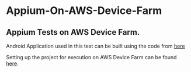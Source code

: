 # Appium-On-AWS-Device-Farm
## Appium Tests on AWS Device Farm.

Android Application used in this test can be built using the code from <a href="http://dl.bintray.com/robotium/generic/ExampleTestProject_AndroidStudio.zip">here</a>

Setting up the project for execution on AWS Device Farm can be found <a href="https://docs.aws.amazon.com/devicefarm/latest/developerguide/test-types-android-appium-java-testng.html"> here</a>. 
